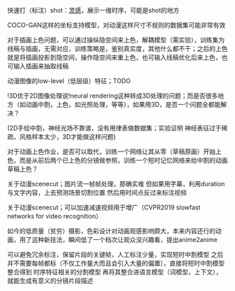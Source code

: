 快速打（标注）shot：[灵感](https://www.bilibili.com/video/BV1ps411b7as?p=2)，展示一维时序，可能是shot的地方

COCO-GAN这样的坐标支持模型，对动漫这样尺寸不规则的数据集可能非常有效

对于插画上色问题，可以通过操纵隐空间来上色，解耦模型（需实验），训练集为线稿与插画，无需对应，训练策略是，鉴别真实度，其他什么都不干；之后的上色就是将插画投影到隐空间，操作隐空间来重上色，也可输入线稿优化后来上色，也可输入插画来抽取线稿

动漫图像的low-level（低层级）特征；TODO

!3D优于2D图像处理说!neural rendering这种转成3D处理的问题；而是否很多地方（如动画中割，上色，如光照处理，等等），如果用3D，是否一个问题全都能解决？

(2D手绘中割，神经光场不靠谱，没有用律表做数据集；实验证明 神经表征过于稀疏，风格样本太少，3D才能做这样问题)

对于动画上色作业，是否可以取代，训练一个网络让其从零（草稿原画）开始上色，而是从前后两个已上色的分镜做参照，训练一个短时记忆网络来给中割的动画草稿上色？

关于动漫scenecut；图片流一帧帧处理，那确实难 但如果用字幕，利用duration与文字内容，上去预测场景切割位置 然后用时间点反过来标注视频

关于动漫scenecut；可以加速减速视频用于增广（CVPR2019 slowfast networks for video recognition）

如今的低质量（贫穷）摄影，色彩设计对动画观感影响颇大，本来内容还行的动画，用了这种新技法，瞬间低了一个档次让观众没兴趣看，提出anime2anime

可以避免冗余标注，保留片段的关键帧，人工标注少量，实现短时中割模型 之后并不需要每帧都标（不仅工作量大而且会引入大量的偏置），直接将短时中割模型整合得到 时序特征相关的分割模型 再将其整合进语言模型（词模型，上下文），就能生成有意义的分镜片段描述
